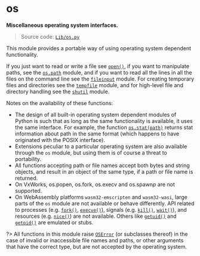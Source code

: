 # os

**Miscellaneous operating system interfaces.**

> Source code: [`Lib/os.py`](https://github.com/python/cpython/tree/3.11/Lib/os.py)

This module provides a portable way of using operating system dependent functionality.

If you just want to read or write a file see [`open()`](/built-in-functions/open.md), if you want to manipulate paths, see the [`os.path`](/modules/os/path/) module, and if you want to read all the lines in all the files on the command line see the [`fileinput`](/modules/fileinput.md) module. For creating temporary files and directories see the [`tempfile`](/modules/tempfile.md) module, and for high-level file and directory handling see the [`shutil`](/modules/shutil.md) module.

Notes on the availability of these functions:

- The design of all built-in operating system dependent modules of Python is such that as long as the same functionality is available, it uses the same interface. For example, the function [`os.stat(path)`](/modules/os/stat.md) returns stat information about path in the same format (which happens to have originated with the POSIX interface).
- Extensions peculiar to a particular operating system are also available through the `os` module, but using them is of course a threat to portability.
- All functions accepting path or file names accept both bytes and string objects, and result in an object of the same type, if a path or file name is returned.
- On VxWorks, os.popen, os.fork, os.execv and os.spawn*p* are not supported.
- On WebAssembly platforms `wasm32-emscripten` and `wasm32-wasi`, large parts of the `os` module are not available or behave differently. API related to processes (e.g. [`fork()`](/modules/os/fork.md), [`execve()`](/modules/os/execve.md)), signals (e.g. [`kill()`](/modules/os/kill.md), [`wait()`](/modules/os/wait.md)), and resources (e.g. [`nice()`](/modules/os/nice.md)) are not available. Others like [`getuid()`](/modules/os/getuid.md) and [`getpid()`](/modules/os/getpid.md) are emulated or stubs.

?> All functions in this module raise [`OSError`](/exceptions/OSError.md) (or subclasses thereof) in the case of invalid or inaccessible file names and paths, or other arguments that have the correct type, but are not accepted by the operating system.